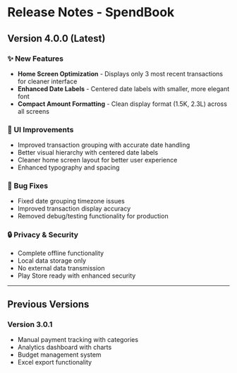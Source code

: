 # Release Notes - SpendBook

## Version 4.0.0 (Latest)

### ✨ New Features
- **Home Screen Optimization** - Displays only 3 most recent transactions for cleaner interface
- **Enhanced Date Labels** - Centered date labels with smaller, more elegant font
- **Compact Amount Formatting** - Clean display format (1.5K, 2.3L) across all screens

### 🎨 UI Improvements
- Improved transaction grouping with accurate date handling
- Better visual hierarchy with centered date labels
- Cleaner home screen layout for better user experience
- Enhanced typography and spacing

### 🐛 Bug Fixes
- Fixed date grouping timezone issues
- Improved transaction display accuracy
- Removed debug/testing functionality for production

### 🔒 Privacy & Security
- Complete offline functionality
- Local data storage only
- No external data transmission
- Play Store ready with enhanced security

---

## Previous Versions

### Version 3.0.1
- Manual payment tracking with categories
- Analytics dashboard with charts
- Budget management system
- Excel export functionality
